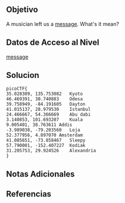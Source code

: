 
## Objetivo

A musician left us a [message](https://jupiter.challenges.picoctf.org/static/d5570d48262dbba2a31f2a940409ad9d/message.txt). What's it mean?

## Datos de Acceso al Nivel

 [message](https://jupiter.challenges.picoctf.org/static/d5570d48262dbba2a31f2a940409ad9d/message.txt)
## Solucion

```
picoCTF{
35.028309, 135.753082	Kyoto
46.469391, 30.740883	Odesa
39.758949, -84.191605	Dayton
41.015137, 28.979530	Istanbul
24.466667, 54.366669	Abu dabi
3.140853, 101.693207	Kuala
9.005401, 38.763611	Addis
-3.989038, -79.203560	Loja
52.377956, 4.897070	Amsterdam
41.085651, -73.858467	Sleepy
57.790001, -152.407227	Kodiak
31.205753, 29.924526	Alexandria
}
```

## Notas Adicionales



## Referencias

